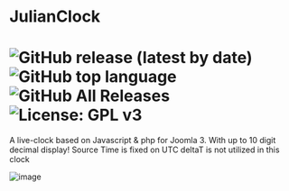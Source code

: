JulianClock
========
![GitHub release (latest by date)](https://img.shields.io/github/v/release/N6REJ/mod_julianclock)
![GitHub top language](https://img.shields.io/github/languages/top/N6REJ/mod_julianclock)
![GitHub All Releases](https://img.shields.io/github/downloads/N6REJ/mod_julianclock/total)
![License: GPL v3](https://img.shields.io/badge/License-GPLv3-blue.svg)
========
A live-clock based on Javascript & php for Joomla 3.
With up to 10 digit decimal display!
Source Time is fixed on UTC
deltaT is not utilized in this clock

![image](https://github.com/user-attachments/assets/6bdcbf5f-15a4-49ef-92dd-b5f9da6434ff)
